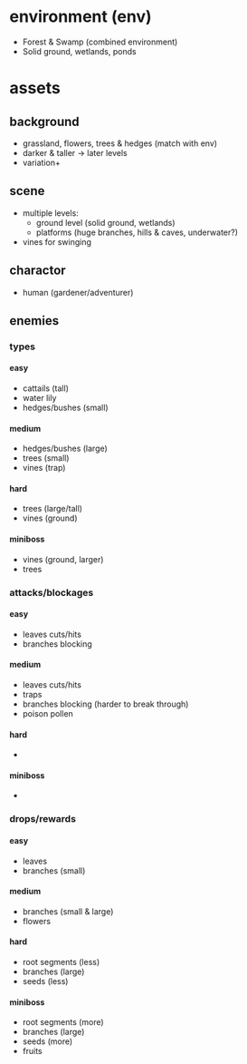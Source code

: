 # environment (env)
* Forest & Swamp (combined environment)
* Solid ground, wetlands, ponds

# assets
## background
* grassland, flowers, trees & hedges (match with env)
* darker & taller -> later levels
* variation+

## scene
* multiple levels:
    * ground level (solid ground, wetlands)
    * platforms (huge branches, hills & caves, underwater?)
* vines for swinging

## charactor
* human (gardener/adventurer)

## enemies
### types
#### easy
* cattails (tall)
* water lily
* hedges/bushes (small)
#### medium
* hedges/bushes (large)
* trees (small)
* vines (trap)
#### hard
* trees (large/tall)
* vines (ground)
#### miniboss
* vines (ground, larger)
* trees

### attacks/blockages
#### easy
* leaves cuts/hits
* branches blocking
#### medium
* leaves cuts/hits
* traps
* branches blocking (harder to break through)
* poison pollen
#### hard
* 
#### miniboss
* 

### drops/rewards
#### easy
* leaves
* branches (small)
#### medium
* branches (small & large)
* flowers
#### hard
* root segments (less)
* branches (large)
* seeds (less)
#### miniboss
* root segments (more)
* branches (large)
* seeds (more)
* fruits